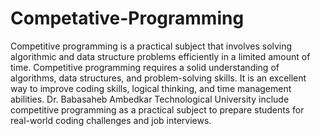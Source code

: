# Competative-Programming
Competitive programming is a practical subject that involves solving algorithmic and data structure problems efficiently in a limited amount of time. Competitive programming requires a solid understanding of algorithms, data structures, and problem-solving skills. It is an excellent way to improve coding skills, logical thinking, and time management abilities. Dr. Babasaheb Ambedkar Technological University include competitive programming as a practical subject to prepare students for real-world coding challenges and job interviews.
